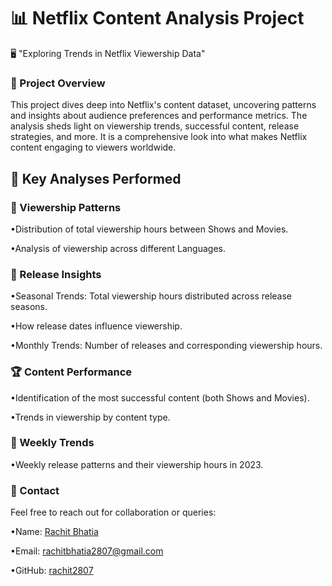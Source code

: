 # 📊 Netflix Content Analysis Project

 🖥️ "Exploring Trends in Netflix Viewership Data"

### 🌟 Project Overview
This project dives deep into Netflix's content dataset, uncovering patterns and insights about audience preferences and performance metrics. The analysis sheds light on viewership trends, successful content, release strategies, and more. It is a comprehensive look into what makes Netflix content engaging to viewers worldwide.

## 🧪 Key Analyses Performed

### 🎥 Viewership Patterns

•Distribution of total viewership hours between Shows and Movies.

•Analysis of viewership across different Languages.

### 📆 Release Insights

•Seasonal Trends: Total viewership hours distributed across release seasons.

•How release dates influence viewership.

•Monthly Trends: Number of releases and corresponding viewership hours.

### 🏆 Content Performance

•Identification of the most successful content (both Shows and Movies).

•Trends in viewership by content type.

### 📅 Weekly Trends
•Weekly release patterns and their viewership hours in 2023.

### 📧 Contact

Feel free to reach out for collaboration or queries:

•Name: [Rachit Bhatia](https://www.linkedin.com/in/rachit-bhatia-7850b624a/)

•Email: rachitbhatia2807@gmail.com

•GitHub: [rachit2807](https://github.com/rachit2807)
